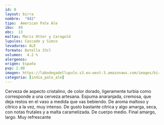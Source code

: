```yaml
---
id: 0
layout: birra
nombre:  "942"
tipo:  American Pale Ale
ibu:  49
ebc:  13
maltas: Maris Otter y Caragold
lupulos: Cascade y Simco
levaduras: ALE
formato: Botella 33cl
volumen:  4.2 %
alergenos: 
origen: España
pvp: 2.80 
imagen: https://labodegadellupulo.s3.eu-west-3.amazonaws.com/images/birras/942.jpg
categoria: [india_pale_ale]
---
```

Cerveza de aspecto cristalino, de color dorado, ligeramente turbia como corresponde a una cerveza artesana. Espuma anaranjada, cremosa, que deja restos en el vaso a medida que vas bebiendo. De aroma maltoso y cítrico a la vez, muy intenso. De gusto bastante cítrica y algo amarga, seca, con notas frutales y a malta caramelizada. De cuerpo medio. Final amargo, largo. Muy refrescante









